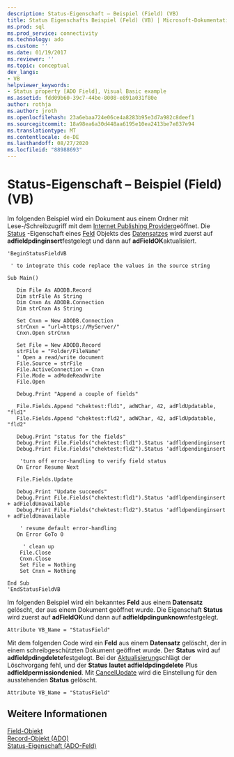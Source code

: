 ```yaml
---
description: Status-Eigenschaft – Beispiel (Field) (VB)
title: Status Eigenschafts Beispiel (Feld) (VB) | Microsoft-Dokumentation
ms.prod: sql
ms.prod_service: connectivity
ms.technology: ado
ms.custom: ''
ms.date: 01/19/2017
ms.reviewer: ''
ms.topic: conceptual
dev_langs:
- VB
helpviewer_keywords:
- Status property [ADO Field], Visual Basic example
ms.assetid: fdd09b60-39c7-44be-8008-e891a031f80e
author: rothja
ms.author: jroth
ms.openlocfilehash: 23a6ebaa724e06ce4a8283b95e3d7a982c8deef1
ms.sourcegitcommit: 18a98ea6a30d448aa6195e10ea2413be7e837e94
ms.translationtype: MT
ms.contentlocale: de-DE
ms.lasthandoff: 08/27/2020
ms.locfileid: "88988693"
---
```

# <a name="status-property-example-field-vb"></a>Status-Eigenschaft – Beispiel (Field) (VB)
Im folgenden Beispiel wird ein Dokument aus einem Ordner mit Lese-/Schreibzugriff mit dem [Internet Publishing Provider](../../guide/appendixes/microsoft-ole-db-provider-for-internet-publishing.md)geöffnet. Die [Status](./status-property-ado-field.md) -Eigenschaft eines [Feld](./field-object.md) Objekts des [Datensatzes](./record-object-ado.md) wird zuerst auf **adfieldpdinginsert**festgelegt und dann auf **adFieldOK**aktualisiert.  
  
```  
'BeginStatusFieldVB  
  
 ' to integrate this code replace the values in the source string  
  
Sub Main()  
  
   Dim File As ADODB.Record  
   Dim strFile As String  
   Dim Cnxn As ADODB.Connection  
   Dim strCnxn As String  
  
   Set Cnxn = New ADODB.Connection  
   strCnxn = "url=https://MyServer/"  
   Cnxn.Open strCnxn  
  
   Set File = New ADODB.Record  
   strFile = "Folder/FileName"  
   ' Open a read/write document  
   File.Source = strFile  
   File.ActiveConnection = Cnxn  
   File.Mode = adModeReadWrite  
   File.Open  
  
   Debug.Print "Append a couple of fields"  
  
   File.Fields.Append "chektest:fld1", adWChar, 42, adFldUpdatable, "fld1"  
   File.Fields.Append "chektest:fld2", adWChar, 42, adFldUpdatable, "fld2"  
  
   Debug.Print "status for the fields"  
   Debug.Print File.Fields("chektest:fld1").Status 'adfldpendinginsert  
   Debug.Print File.Fields("chektest:fld2").Status 'adfldpendinginsert  
  
    'turn off error-handling to verify field status  
   On Error Resume Next  
  
   File.Fields.Update  
  
   Debug.Print "Update succeeds"  
   Debug.Print File.Fields("chektest:fld1").Status 'adfldpendinginsert + adFieldUnavailable  
   Debug.Print File.Fields("chektest:fld2").Status 'adfldpendinginsert + adFieldUnavailable  
  
    ' resume default error-handling  
   On Error GoTo 0  
  
     ' clean up  
    File.Close  
    Cnxn.Close  
    Set File = Nothing  
    Set Cnxn = Nothing  
  
End Sub  
'EndStatusFieldVB  
```  
  
 Im folgenden Beispiel wird ein bekanntes **Feld** aus einem **Datensatz** gelöscht, der aus einem Dokument geöffnet wurde. Die Eigenschaft **Status** wird zuerst auf **adFieldOK**und dann auf **adfieldpdingunknown**festgelegt.  
  
```  
Attribute VB_Name = "StatusField"  
```  
  
 Mit dem folgenden Code wird ein **Feld** aus einem **Datensatz** gelöscht, der in einem schreibgeschützten Dokument geöffnet wurde. Der **Status** wird auf **adfieldpdingdelete**festgelegt. Bei der [Aktualisierung](./update-method.md)schlägt der Löschvorgang fehl, und der **Status** **lautet adfieldpdingdelete** Plus **adfieldpermissiondenied**. Mit [CancelUpdate](./cancelupdate-method-ado.md) wird die Einstellung für den ausstehenden **Status** gelöscht.  
  
```  
Attribute VB_Name = "StatusField"  
```  
  
## <a name="see-also"></a>Weitere Informationen  
 [Field-Objekt](./field-object.md)   
 [Record-Objekt (ADO)](./record-object-ado.md)   
 [Status-Eigenschaft (ADO-Feld)](./status-property-ado-field.md)